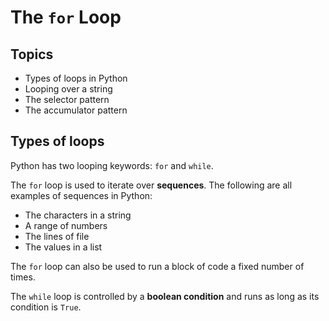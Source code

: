 # The `for` Loop

## Topics

- Types of loops in Python
- Looping over a string
- The selector pattern
- The accumulator pattern

## Types of loops

Python has two looping keywords: `for` and `while`.

The `for` loop is used to iterate over **sequences**. The following are all examples of sequences in Python:

- The characters in a string
- A range of numbers
- The lines of file
- The values in a list

The `for` loop can also be used to run a block of code a fixed number of times.

The `while` loop is controlled by a **boolean condition** and runs as long as its condition is `True`.

